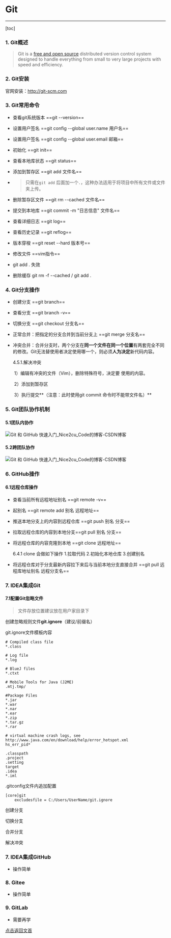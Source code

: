 # Git

---

[toc]

### 1. Git概述

>Git is a [free and open source](https://git-scm.com/about/free-and-open-source) distributed version control system designed to handle everything from small to very large projects with speed and efficiency.



### 2. Git安装

官网安装：<http://git-scm.com>



### 3. Git常用命令

* 查看git系统版本   ==git --version==

* 设置用户签名 ==git config --global user.name 用户名==

* 设置用户签名 ==git config --global user.email 邮箱==
* 初始化 ==git init==
* 查看本地库状态 ==git status==
* 添加到暂存区 ==git add 文件名==
* > 只需在`git add` 后面加一个`.`，这种办法适用于将项目中所有文件或文件夹上传。
* 删除暂存区文件 ==git rm --cached 文件名==
* 提交到本地库 ==git commit -m "日志信息" 文件名==
* 查看详细日志 ==git log==
* 查看历史记录 ==git reflog==
* 版本穿梭 ==git reset --hard 版本号==

* 修改文件 ==vim指令==

* git add . 失效

* 删除缓存 git rm -f --cached / git add .



### 4. Git分支操作 

* 创建分支 ==git branch==
* 查看分支 ==git branch -v==
* 切换分支 ==git checkout 分支名== 

* 正常合并：把指定的分支合并到当前分支上 ==git merge 分支名==

* 冲突合并：合并分支时，两个分支在**同一个文件在同一个位置**有两套完全不同的修改。Git无法替使用者决定使用哪一个，则必须**人为决定**新代码内容。

  4.5.1.解决冲突

  ​	1）编辑有冲突的文件（Vim），删除特殊符号，决定要	      使用的内容。

  ​	2）添加到暂存区

  ​	3）执行提交**（注意：此时使用git commit 命令时不能带文件名）**



### 5. Git团队协作机制

#### 	5.1团队内协作

![Git 和 GitHub 快速入门_Nice2cu_Code的博客-CSDN博客](https://img-blog.csdnimg.cn/20201201205422229.png?x-oss-process=image/watermark,type_ZmFuZ3poZW5naGVpdGk,shadow_10,text_aHR0cHM6Ly9ibG9nLmNzZG4ubmV0L3dlaXhpbl80OTM0MzE5MA==,size_16,color_FFFFFF,t_70)

#### 	5.2跨团队协作

![Git 和 GitHub 快速入门_Nice2cu_Code的博客-CSDN博客](https://img-blog.csdnimg.cn/20201201205427710.png?x-oss-process=image/watermark,type_ZmFuZ3poZW5naGVpdGk,shadow_10,text_aHR0cHM6Ly9ibG9nLmNzZG4ubmV0L3dlaXhpbl80OTM0MzE5MA==,size_16,color_FFFFFF,t_70)



### 6. GitHub操作

#### 6.1远程仓库操作

* 查看当前所有远程地址别名 ==git remote -v==

* 起别名 ==git remote add 别名 远程地址==

* 推送本地分支上的内容到远程仓库 ==git push 别名 分支==

* 拉取远程仓库的内容到本地分支==git pull 别名 分支==

* 将远程仓库的内容克隆到本地 ==git clone 远程地址==

  6.4.1 clone 会做如下操作 1.拉取代码 2.初始化本地仓库 3.创建别名

* 将远程仓库对于分支最新内容拉下来后与当前本地分支直接合并 ==git pull 远程库地址别名 远程分支名==



### 7. IDEA集成Git

#### 7.1配置Git忽略文件

> 文件存放位置建议放在用户家目录下

创建忽略规则文件**git.ignore**（建议/前缀名）

git.ignore文件模板内容

```git.ignore
# Compiled class file
*.class

# Log file
*.log

# BlueJ files
*.ctxt

# Mobile Tools for Java (J2ME)
.mtj.tmp/

#Package Files
*.jar
*.war
*.nar
*.ear
*.zip
*.tar.gz
*.rar

# virtual machine crash logs, see http://www.java.com/en/download/help/error_hotspot.xml
hs_err_pid*

.classpath
.project
.setting
target
.idea
*.iml
```

.gitconfig文件内追加配置

```.gitconfig
[core]git
	excludesfile = C:/Users/UserName/git.ignore
```



创建分支

切换分支

合并分支

解决冲突

### 7. IDEA集成GitHub

* 操作简单

### 8. Gitee

* 操作简单

### 9. GitLab

* 需要再学

[点击返回文首](#Git)









